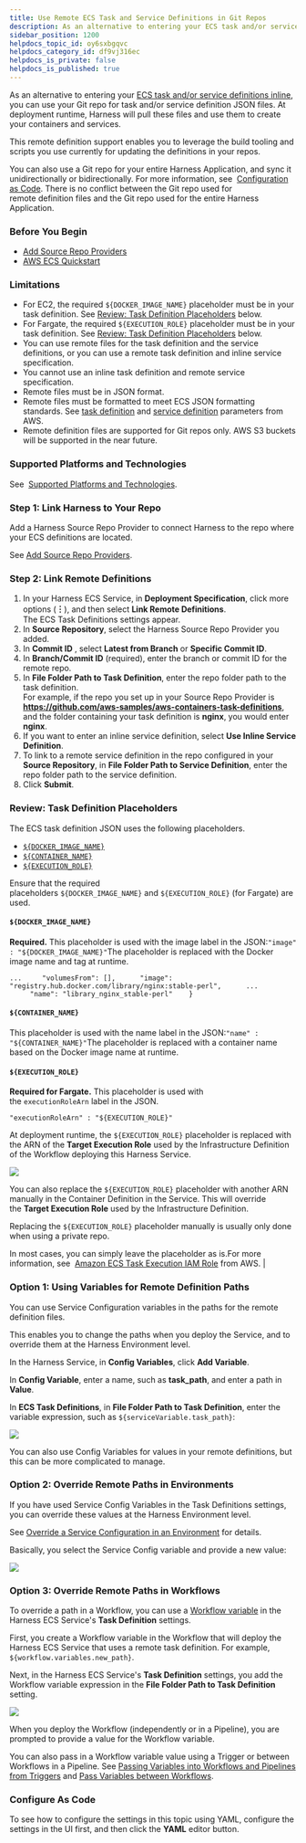 ```yaml
---
title: Use Remote ECS Task and Service Definitions in Git Repos
description: As an alternative to entering your ECS task and/or service definitions inline , you can use your Git repo for task and/or service definition JSON files. At deployment runtime, Harness will pull these…
sidebar_position: 1200
helpdocs_topic_id: oy6sxbgqvc
helpdocs_category_id: df9vj316ec
helpdocs_is_private: false
helpdocs_is_published: true
---
```


As an alternative to entering your [ECS task and/or service definitions inline](ecs-services.md), you can use your Git repo for task and/or service definition JSON files. At deployment runtime, Harness will pull these files and use them to create your containers and services.

This remote definition support enables you to leverage the build tooling and scripts you use currently for updating the definitions in your repos.

You can also use a Git repo for your entire Harness Application, and sync it unidirectionally or bidirectionally. For more information, see  [Configuration as Code](https://docs.harness.io/article/htvzryeqjw-configuration-as-code). There is no conflict between the Git repo used for remote definition files and the Git repo used for the entire Harness Application.

### Before You Begin

* [Add Source Repo Providers](https://docs.harness.io/article/ay9hlwbgwa-add-source-repo-providers)
* [AWS ECS Quickstart](https://docs.harness.io/article/j39azkrevm-aws-ecs-deployments)

### Limitations

* For EC2, the required `${DOCKER_IMAGE_NAME}` placeholder must be in your task definition. See [Review: Task Definition Placeholders](#review_task_definition_placeholders) below.
* For Fargate, the required `${EXECUTION_ROLE}` placeholder must be in your task definition. See [Review: Task Definition Placeholders](#review_task_definition_placeholders) below.
* You can use remote files for the task definition and the service definitions, or you can use a remote task definition and inline service specification.
* You cannot use an inline task definition and remote service specification.
* Remote files must be in JSON format.
* Remote files must be formatted to meet ECS JSON formatting standards. See [task definition](https://docs.aws.amazon.com/AmazonECS/latest/developerguide/task_definition_parameters.html) and [service definition](https://docs.aws.amazon.com/AmazonECS/latest/developerguide/service_definition_parameters.html) parameters from AWS.
* Remote definition files are supported for Git repos only. AWS S3 buckets will be supported in the near future.

### Supported Platforms and Technologies

See  [Supported Platforms and Technologies](https://docs.harness.io/article/220d0ojx5y-supported-platforms).

### Step 1: Link Harness to Your Repo

Add a Harness Source Repo Provider to connect Harness to the repo where your ECS definitions are located.

See [Add Source Repo Providers](https://docs.harness.io/article/ay9hlwbgwa-add-source-repo-providers).

### Step 2: Link Remote Definitions

1. In your Harness ECS Service, in **Deployment Specification**, click more options (**︙**), and then select **Link Remote Definitions**.  
The ECS Task Definitions settings appear.
2. In **Source Repository**, select the Harness Source Repo Provider you added.
3. In **Commit ID** , select **Latest from Branch** or **Specific Commit ID**.
4. In **Branch/Commit ID** (required), enter the branch or commit ID for the remote repo.
5. In **File Folder Path to Task Definition**, enter the repo folder path to the task definition.  
   For example, if the repo you set up in your Source Repo Provider is **https://github.com/aws-samples/aws-containers-task-definitions**, and the folder containing your task definition is **nginx**, you would enter **nginx**.
6. If you want to enter an inline service definition, select **Use Inline Service Definition**.
7. To link to a remote service definition in the repo configured in your **Source Repository**, in **File Folder Path to Service Definition**, enter the repo folder path to the service definition.
8. Click **Submit**.

### Review: Task Definition Placeholders

The ECS task definition JSON uses the following placeholders.

* [`${DOCKER_IMAGE_NAME}`](#docker_image_name)
* [`${CONTAINER_NAME}`](#container_name)
* [`${EXECUTION_ROLE}`](#execution_role)

Ensure that the required placeholders `${DOCKER_IMAGE_NAME}` and `${EXECUTION_ROLE}` (for Fargate) are used.

#### `${DOCKER_IMAGE_NAME}` 

**Required.** This placeholder is used with the image label in the JSON:`"image" : "${DOCKER_IMAGE_NAME}"`The placeholder is replaced with the Docker image name and tag at runtime.

```
...     "volumesFrom": [],      "image": "registry.hub.docker.com/library/nginx:stable-perl",      ...      "name": "library_nginx_stable-perl"    }
```

#### `${CONTAINER_NAME}` 

This placeholder is used with the name label in the JSON:`"name" : "${CONTAINER_NAME}"`The placeholder is replaced with a container name based on the Docker image name at runtime. 


#### `${EXECUTION_ROLE}` 

**Required for Fargate.** This placeholder is used with the `executionRoleArn` label in the JSON.

`"executionRoleArn" : "${EXECUTION_ROLE}"`

At deployment runtime, the `${EXECUTION_ROLE}` placeholder is replaced with the ARN of the **Target Execution Role** used by the Infrastructure Definition of the Workflow deploying this Harness Service.

![](./static/_fargate.png)

You can also replace the `${EXECUTION_ROLE}` placeholder with another ARN manually in the Container Definition in the Service. This will override the **Target Execution Role** used by the Infrastructure Definition.

Replacing the `${EXECUTION_ROLE}` placeholder manually is usually only done when using a private repo.

In most cases, you can simply leave the placeholder as is.For more information, see  [Amazon ECS Task Execution IAM Role](https://docs.aws.amazon.com/AmazonECS/latest/developerguide/task_execution_IAM_role.html) from AWS. |

### Option 1: Using Variables for Remote Definition Paths

You can use Service Configuration variables in the paths for the remote definition files.

This enables you to change the paths when you deploy the Service, and to override them at the Harness Environment level.

In the Harness Service, in **Config Variables**, click **Add Variable**.

In **Config Variable**, enter a name, such as **task\_path**, and enter a path in **Value**.

In **ECS Task Definitions**, in **File Folder Path to Task Definition**, enter the variable expression, such as `${serviceVariable.task_path}`:

![](./static/use-ecs-task-and-service-definitions-in-git-repos-33.png)

You can also use Config Variables for values in your remote definitions, but this can be more complicated to manage.

### Option 2: Override Remote Paths in Environments

If you have used Service Config Variables in the Task Definitions settings, you can override these values at the Harness Environment level.

See [Override a Service Configuration in an Environment](https://docs.harness.io/article/4m2kst307m-override-service-files-and-variables-in-environments) for details.

Basically, you select the Service Config variable and provide a new value:

![](./static/use-ecs-task-and-service-definitions-in-git-repos-34.png)

### Option 3: Override Remote Paths in Workflows

To override a path in a Workflow, you can use a [Workflow variable](https://docs.harness.io/article/766iheu1bk-add-workflow-variables-new-template) in the Harness ECS Service's **Task Definition** settings.

First, you create a Workflow variable in the Workflow that will deploy the Harness ECS Service that uses a remote task definition. For example, `${workflow.variables.new_path}`.

Next, in the Harness ECS Service's **Task Definition** settings, you add the Workflow variable expression in the **File Folder Path to Task Definition** setting.

![](./static/use-ecs-task-and-service-definitions-in-git-repos-35.png)

When you deploy the Workflow (independently or in a Pipeline), you are prompted to provide a value for the Workflow variable.

You can also pass in a Workflow variable value using a Trigger or between Workflows in a Pipeline. See [Passing Variables into Workflows and Pipelines from Triggers](https://docs.harness.io/article/revc37vl0f-passing-variable-into-workflows) and [Pass Variables between Workflows](https://docs.harness.io/article/gkmgrz9shh-how-to-pass-variables-between-workflows).

### Configure As Code

To see how to configure the settings in this topic using YAML, configure the settings in the UI first, and then click the **YAML** editor button.

